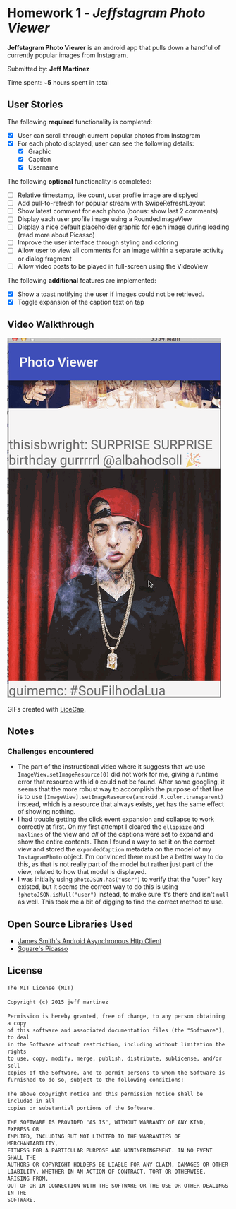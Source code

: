 # Homework 1 - *Jeffstagram Photo Viewer*

**Jeffstagram Photo Viewer** is an android app that pulls down a handful of currently popular images from Instagram.

Submitted by: **Jeff Martinez**

Time spent: ~**5** hours spent in total

## User Stories

The following **required** functionality is completed:

* [X] User can scroll through current popular photos from Instagram
* [X] For each photo displayed, user can see the following details:
  * [X] Graphic
  * [X] Caption
  * [X] Username

The following **optional** functionality is completed:

* [ ] Relative timestamp, like count, user profile image are displyed
* [ ] Add pull-to-refresh for popular stream with SwipeRefreshLayout
* [ ] Show latest comment for each photo (bonus: show last 2 comments)
* [ ] Display each user profile image using a RoundedImageView
* [ ] Display a nice default placeholder graphic for each image during loading (read more about Picasso)
* [ ] Improve the user interface through styling and coloring
* [ ] Allow user to view all comments for an image within a separate activity or dialog fragment
* [ ] Allow video posts to be played in full-screen using the VideoView

The following **additional** features are implemented:

* [X] Show a toast notifying the user if images could not be retrieved.
* [X] Toggle expansion of the caption text on tap

## Video Walkthrough

![Video Walkthrough](walkthrough.gif)

GIFs created with [LiceCap](http://www.cockos.com/licecap/).

## Notes

### Challenges encountered

* The part of the instructional video where it suggests that we use `ImageView.setImageResource(0)` did not work for me, giving a runtime error that resource with id `0` could not be found. After some googling, it seems that the more robust way to accomplish the purpose of that line is to use `[ImageView].setImageResource(android.R.color.transparent)` instead, which is a resource that always exists, yet has the same effect of showing nothing.
* I had trouble getting the click event expansion and collapse to work correctly at first. On my first attempt I cleared the `ellipsize` and `maxlines` of the view and *all* of the captions were set to expand and show the entire contents. Then I found a way to set it on the correct view and stored the `expandedCaption` metadata on the model of my `InstagramPhoto` object. I'm convinced there must be a better way to do this, as that is not really part of the model but rather just part of the view, related to how that model is displayed.
* I was initially using `photoJSON.has("user")` to verify that the "user" key existed, but it seems the correct way to do this is using `!photoJSON.isNull("user")` instead, to make sure it's there and isn't `null` as well. This took me a bit of digging to find the correct method to use.

## Open Source Libraries Used

* [James Smith's Android Asynchronous Http Client](http://loopj.com/android-async-http/)
* [Square's Picasso](http://square.github.io/picasso/)

## License

    The MIT License (MIT)

	Copyright (c) 2015 jeff martinez
	
	Permission is hereby granted, free of charge, to any person obtaining a copy
	of this software and associated documentation files (the "Software"), to deal
	in the Software without restriction, including without limitation the rights
	to use, copy, modify, merge, publish, distribute, sublicense, and/or sell
	copies of the Software, and to permit persons to whom the Software is
	furnished to do so, subject to the following conditions:
	
	The above copyright notice and this permission notice shall be included in all
	copies or substantial portions of the Software.
	
	THE SOFTWARE IS PROVIDED "AS IS", WITHOUT WARRANTY OF ANY KIND, EXPRESS OR
	IMPLIED, INCLUDING BUT NOT LIMITED TO THE WARRANTIES OF MERCHANTABILITY,
	FITNESS FOR A PARTICULAR PURPOSE AND NONINFRINGEMENT. IN NO EVENT SHALL THE
	AUTHORS OR COPYRIGHT HOLDERS BE LIABLE FOR ANY CLAIM, DAMAGES OR OTHER
	LIABILITY, WHETHER IN AN ACTION OF CONTRACT, TORT OR OTHERWISE, ARISING FROM,
	OUT OF OR IN CONNECTION WITH THE SOFTWARE OR THE USE OR OTHER DEALINGS IN THE
	SOFTWARE.